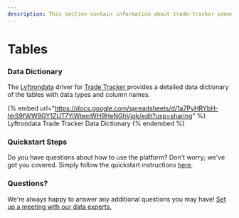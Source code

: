 ```yaml
---
description: This section contain information about trade-tracker connector tables information
---
```


# Tables

### Data Dictionary

The [Lyftrondata](https://www.lyftrondata.com/) driver for [Trade Tracker](https://www.lyftrondata.com/integration/trade-tracker/)[ ](https://www.lyftrondata.com/integration/trade-tracker/)provides a detailed data dictionary of the tables with data types and column names.

{% embed url="https://docs.google.com/spreadsheets/d/1a7PyHRYbH-hhS9fWW9GY1ZUT7YiWtemWH9HeNGhVjqk/edit?usp=sharing" %}
Lyftrondata Trade Tracker Data Dictionary
{% endembed %}

### Quickstart Steps

Do you have questions about how to use the platform? Don't worry; we've got you covered. Simply follow the quickstart instructions [here](../../../../quickstart-steps.md).

### Questions? <a href="#questions" id="questions"></a>

We're always happy to answer any additional questions you may have! [Set up a meeting with our data experts.](https://www.lyftrondata.com/book-a-meeting/)

